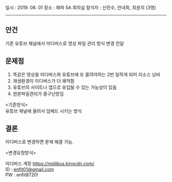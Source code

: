일시 : 2019. 08. 01
장소 : 패파 5A 회의실
참석자 : 신민수, 안내희, 최윤지 (3명)

---------------

## 안건 

기존 유튜브 채널에서 미디버스로 영상 파일 관리 방식 변경 전달  


## 문제점 

1) 똑같은 영상을 미디버스와 유튜브에 또 올려야하는 2번 일하게 되어 리소스 낭비
2) 재생환경이 미디버스가 더 쾌적함
3) 유튜브의 사이트나 앱으로 유입될 수 있는 가능성이 있음
4) 원본파일관리가 중구난방임

<기존방식>  
유튜브 채널에 올려서 임베드 시키는 방식


## 결론 

미디버스로 변경하면 문제 해결 가능.

<변경요청방식>  

미디버스 계정 
https://midibus.kinxcdn.com/  
ID : enfit01@gmail.com  
PW : enfit8720!
